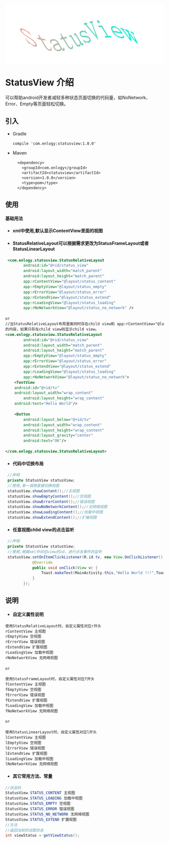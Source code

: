 <div style="display: flex;flex-direction: row;justify-content: center" width="100%">
      <img src="./img/logo.png"></img>
</div>

# StatusView 介绍
可以帮助android开发者减轻多种状态页面切换的代码量，如NoNetwork、Error、Empty等页面轻松切换。

## 引入


* Gradle 
   
   ```
   compile 'com.enlogy:statusview:1.0.0'
   ```
   
* Maven
	
	```
      <dependency>
        <groupId>com.enlogy</groupId>
        <artifactId>statusview</artifactId>
        <version>1.0.0</version>
        <type>pom</type>
      </dependency>
	
	```
      
## 使用
#### 基础用法

* #### xml中使用,默认显示ContentView里面的视图
* #### StatusRelativeLayout可以根据需求更改为StatusFrameLayout或者StatusLinearLayout
```xml
 <com.enlogy.statusview.StatusRelativeLayout
        android:id="@+id/status_view"
        android:layout_width="match_parent"
        android:layout_height="match_parent"
        app:rContentView="@layout/status_content"
        app:rEmptyView="@layout/status_empty"
        app:rErrorView="@layout/status_error"
        app:rExtendView="@layout/status_extend"
        app:rLoadingView="@layout/status_loading"
        app:rNoNetworkView="@layout/status_no_network" />

or
//当StatusRelativeLayout布局里面同时存在child view和 app:rContentView="@layout/status_content"时，默认显示rContentView
的内容，如果只存在child view则显示child view。
<com.enlogy.statusview.StatusRelativeLayout
        android:id="@+id/status_view"
        android:layout_width="match_parent"
        android:layout_height="match_parent"
        app:rEmptyView="@layout/status_empty"
        app:rErrorView="@layout/status_error"
        app:rExtendView="@layout/status_extend"
        app:rLoadingView="@layout/status_loading"
        app:rNoNetworkView="@layout/status_no_network">
	<TextView
	android:id="@+id/tv"	  
	android:layout_width="wrap_content"
        android:layout_height="wrap_content"
	android:text="Hello World"/>
	
	<Button
        android:layout_below="@+id/tv"
        android:layout_width="wrap_content"
        android:layout_height="wrap_content"
        android:layout_gravity="center"
        android:text="OK"/>
		
</com.enlogy.statusview.StatusRelativeLayout>
```
* #### 代码中切换布局  
```java
 //声明
 private StatusView statusView;
 //使用,单一调用直接切换视图
 statusView.showContent();//主视图
 statusView.showEmptyContent();//空视图
 statusView.showErrorContent();//错误视图
 statusView.showNoNetworkContent();//无网络视图
 statusView.showLoadingContent();//加载中视图
 statusView.showExtendContent();//扩展视图
```      
* #### 任意视图chlid view的点击监听
```java
 //声明
 private StatusView statusView;
 //使用,根据xml中对应view的id，进行点击事件的监听
 statusView.setOnItemClickListener(R.id.tv, new View.OnClickListener() {
            @Override
            public void onClick(View v) {
                Toast.makeText(MainActivity.this,"Hello World !!!",Toast.LENGTH_SHORT).show();
            }
        });
```  
## 说明
* #### 自定义属性说明
```xml
使用StatusRelativeLayout时，自定义属性对应r开头
rContentView 主视图
rEmptyView 空视图
rErrorView 错误视图
rExtendView 扩展视图
rLoadingView 加载中视图
rNoNetworkView 无网络视图

or

使用StatusFrameLayout时，自定义属性对应f开头
fContentView 主视图
fEmptyView 空视图
fErrorView 错误视图
fExtendView 扩展视图
fLoadingView 加载中视图
fNoNetworkView 无网络视图

or

使用StatusLinearLayout时，自定义属性对应l开头
lContentView 主视图
lEmptyView 空视图
lErrorView 错误视图
lExtendView 扩展视图
lLoadingView 加载中视图
lNoNetworkView 无网络视图
```
* #### 其它常用方法、常量
```java
//状态码
StatusView.STATUS_CONTENT 主视图
StatusView.STATUS_LOADING 加载中视图
StatusView.STATUS_EMPTY 空视图
StatusView.STATUS_ERROR 错误视图
StatusView.STATUS_NO_NETWORK 无网络视图
StatusView.STATUS_EXTEND 扩展视图
//方法
//返回当前的试图状态
int viewStatus = getViewStatus();
```

